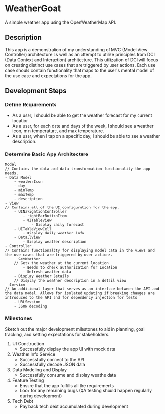 # WeatherGoat
A simple weather app using the OpenWeatherMap API.

## Description
This app is a demonstration of my understanding of MVC (Model View Controller) architecture as well as an attempt to utilize principles from DCI (Data Context and Interaction) architecture. This utilization of DCI will focus on creating distinct use cases that are triggered by user actions. Each use case should contain functionality that maps to the user's mental model of the use case and expectations for the app.

## Development Steps

### Define Requirements
* As a user, I should be able to get the weather forecast for my current location.
* As a user, for each date and days of the week, I should see a weather icon, min temperature, and max temperature.
* As a user, when I tap on a specific day, I should be able to see a weather description.

### Determine Basic App Architecture

```
Model
// Contains the data and data transformation functionality the app needs.
- Data Model
    - weatherIcon
    - day
    - minTemp
    - maxTemp
    - description
- View
// Contains all of the UI configuration for the app.
    - UINavigationController
        - rightBarButtonItem
        - UITableView
            - Display daily forecast
    - UITableViewCell
        - Display daily weather info
    - DetailView
        - Display weather description
- Controller
// Contains functionality for displaying model data in the views and the use cases that are triggered by user actions.
    - GetWeather
    // Gets the weather at the current location
        - Needs to check authorization for Location 
        - Refresh weather data 
    - Display Weather Details
    // Display the weather description in a detail view
- Service
// An additional layer that serves as an interface between the API and the data model. Allows for isolated updating if breaking changes are introduced to the API and for dependency injection for tests.
    - URLSession
    - JSON decoding
```

### Milestones
Sketch out the major development milestones to aid in planning, goal tracking, and setting expectations for stakeholders. 
1. UI Construction
    * Successfully display the app UI with mock data
2. Weather Info Service
    * Successfully connect to the API
    * Successfully decode JSON data
3. Data Modeling and Display
    * Successfully consume and display weathe data
4. Feature Testing
    * Ensure that the app fulfills all the requirements
    * Look for any remaining bugs (QA testing should happen regularly during development)
4. Tech Debt
    * Pay back tech debt accumulated during development

